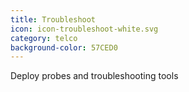 ```yaml
---
title: Troubleshoot
icon: icon-troubleshoot-white.svg
category: telco
background-color: 57CED0
---
```


Deploy probes and troubleshooting tools